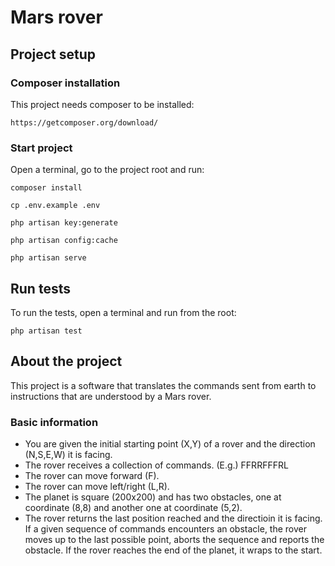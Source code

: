 # Mars rover

## Project setup
### Composer installation
This project needs composer to be installed:
```
https://getcomposer.org/download/
```

### Start project
Open a terminal, go to the project root and run:

```
composer install
```

```
cp .env.example .env
```

```
php artisan key:generate
```

```
php artisan config:cache
```

```
php artisan serve
```

## Run tests
To run the tests, open a terminal and run from the root:
```
php artisan test
```

## About the project
This project is a software that translates the commands sent from earth to instructions that are understood by a Mars rover.

### Basic information
- You are given the initial starting point (X,Y) of a rover and the direction (N,S,E,W) it is facing.
- The rover receives a collection of commands. (E.g.) FFRRFFFRL
- The rover can move forward (F).
- The rover can move left/right (L,R).
- The planet is square (200x200) and has two obstacles, one at coordinate (8,8) and another one at coordinate (5,2). 
- The rover returns the last position reached and the directioin it is facing. If a given sequence of commands encounters an obstacle, the rover moves up to the last possible point, aborts the sequence and reports the obstacle. If the rover reaches the end of the planet, it wraps to the start.
